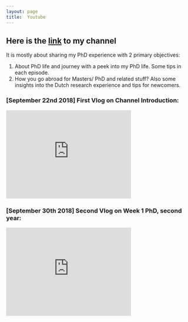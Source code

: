 ```yaml
---
layout: page
title:  Youtube
---
```


## Here is the <a href="https://www.youtube.com/channel/UCk9cLrGNIGRLccHd350xKrg">link</a> to my channel 
It is mostly about sharing my PhD experience with 2 primary objectives:
1) About PhD life and journey with a peek into my PhD life. Some tips in each episode.
2) How you go abroad for Masters/ PhD and related stuff? Also some insights into the Dutch research experience and tips for newcomers.

### [September 22nd 2018] First Vlog on Channel Introduction:
<iframe width="340" height="240" src="https://www.youtube.com/embed/tU0jQwmMxEo?ecver=1" frameborder="0" allow="autoplay; encrypted-media" allowfullscreen></iframe>

### [September 30th 2018] Second Vlog on Week 1 PhD, second year:
<iframe width="340" height="240" src="https://www.youtube.com/embed/DGSKyVmY59c" frameborder="0" allow="autoplay; encrypted-media" allowfullscreen></iframe>

